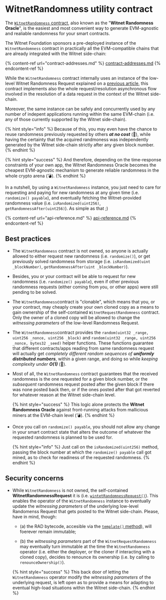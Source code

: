 # WitnetRandomness utility contract

The [`WitnetRandomness` contract](./api-reference.md#WitnetRandomness), also known as the "**Witnet Randomness Oracle**", is the easiest and most convenient way to generate EVM-agnostic and realiable randomness for your smart contracts. 

The Witnet Foundation sponsors a pre-deployed instance of the `WitnetRandomness` contract in practically all the EVM-compatible chains that are already integrated with the Witnet side-chain: 

  {% content-ref url="contract-addresses.md" %}
  [contract-addresses.md](contract-addresses.md)
  {% endcontent-ref %}  

While the `WitnetRandomness` contract internally uses an instance of the low-level Witnet Randomness Request explained on a [previous article](./randmoness-requests.md), this contract implements also the whole request/resolution asynchronous flow involved in the resolution of a data request in the context of the Witnet side-chain.

Moreover, the same instance can be safely and concurrently used by any number of indepent applications running within the same EVM-chain (i.e. any of those currently supported by the Witnet side-chain). 

  {% hint style="info" %}
  Because of this, you may even have the chance to reuse randomness previously requested by others _**at no cost**_ (🎉), while having the certainty that the acquired randmoness was independently generated by the Witnet side-chain strictly after any given block number.
  {% endhint %}

  {% hint style="success" %}
  And therefore, depending on the time-response constraints of your own app, the Witnet Randomness Oracle becomes the cheapest EVM-agnostic mechanism to generate reliable randomness in the whole crypto arena (💣).
  {% endhint %}

In a nutshell, by using a `WitnetRandomness` instance, you just need to care for requesting and paying for new randomness at any given time (i.e. `randomize() payable`), and eventually fetching the Witnet-provided randomness value (i.e. `isRandomized(uint256)`, `getRandomnessAfter(uint256)`). As simple as that ;)

  {% content-ref url="api-reference.md" %}
  [api-reference.md](api-reference.md)
  {% endcontent-ref %}  


## Best practices

- The `WitnetRandomness` contract is not owned, so anyone is actually allowed to either request new randomness (i.e. `randomize()`), or get previously solved randomness from storage (i.e. `isRandomized(uint _blockNumber)`, `getRandomnessAfter(uint _blockNumber)`).

- Besides, you or your contract will be able to request for new randomness (i.e. `randomize() payable`), even if other previous randomness requests (either coming from you, or other apps) were still pending to be solved.

- The `WitnetRandomness`contract is "clonable", which means that you, or your contract, may cheaply create your own cloned copy as a means to gain ownership of the self-contained `WitnetRequestRandomness` contract. Only the owner of a cloned copy will be allowed to change the _witnessing parameters_ of the low-level Randomness Request. 

- The `WitnetRandomness`contract provides the `random(uint32 _range, uint256 _nonce, uint256 _block)` and `random(uint32 _range, uint256 _nonce, bytes32 _seed)` helper functions. These functions guarantee that different contracts/apps reading from same randomness request will actually get _completely different random sequences of **uniformly distributed numbers**_, within a given range, and doing so while _keeping complexity under **O(1)**_ (🎉).

- Most of all, the `WitnetRandomness` contract guarantees that the received randomness is the one requested for a given block number, or the _subsequent_ randomness request posted after the given block if there was none posted back then, or if the ones posted after that got reverted for whatever reason at the Witnet side-chain level.

  {% hint style="success" %}
  This logic alone protects the **Witnet Randomness Oracle** against front-running attacks from mallicious miners at the EVM-chain level (💣). 
  {% endhint %}

- Once you call on `randomize() payable`, you should not allow any change in your smart contract state that alters the outcome of whatever the requested randomness is planned to be used for. 

  {% hint style="info" %}
  Just call on the `isRandomized(uint256)` method, passing the block number at which the `randomize() payable` call got mined, as to check for readiness of the requested randomness.
  {% endhint %}


## Security concerns 

- While `WitnetRandomness` is not owned, the self-contained **WitnetRandomnessRequest** it is (i.e. [`wintetRandomnessRequest()`](./api-reference.md#IWitnetRandomness)). This enables the operator of the `WitnetRandomness` instance to eventually update the *witnessing parameters* of the underlying low-level Randomenss Request that gets posted to the Witnet side-chain. Please, have in mind, though:

  - (a) the RAD bytecode, accesible via the [`template()` method](./api-reference.md#IWitnetRequestRandomness)), will foerever remain immutable;

  - (b) the *witnessing parameters* part of the `WitnetRequestRandomness` may eventually turn immutable at the time the `WitnetRandomness` operator (i.e. either the deployer, or the cloner if interacting with a cloned copy), decides to renounce its ownership (i.e. by calling to `renounceOwnership()`). 
  
  {% hint style="success" %}
  This back door of letting the `WitnetRandomness` operator modify the *witnessing parameters* of the underlying request, is left open as to provide a means for adapting to eventual high-load situations within the Witnet side-chain.
  {% endhint %}
